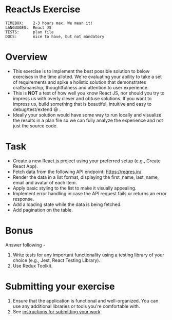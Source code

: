 # ReactJs Exercise
```
TIMEBOX:    2-3 hours max. We mean it!
LANGUAGES:  React JS
TESTS:      plan file
DOCS:       nice to have, but not mandatory
```

# Overview
- This exercise is to implement the best possible solution to below exercises in the time alloted. We're evaluating your ability to take a set of requirements and spike a holistic solution that demonstrates craftsmanship, thoughtfulness and attention to user experience. 
- This is **NOT** a test of how well you know React JS, nor should you try to impress us with overly clever and obtuse solutions. If you want to impress us, build something that is beautiful, intuitive and easy to debug/test/extend :smiley: .
- Ideally your solution would have some way to run locally and visualize the results in a plan file so we can fully analyze the experience and not just the source code.


# Task
- Create a new React.js project using your preferred setup (e.g., Create React App).
- Fetch data from the following API endpoint: https://reqres.in/
- Render the data in a list format, displaying the first_name, last_name, email and avatar of each item.
- Apply basic styling to the list to make it visually appealing.
- Implement error handling in case the API request fails or returns an error response.
- Add a loading state while the data is being fetched.
- Add pagination on the table.

# Bonus
Answer following -
1. Write tests for any important functionality using a testing library of your choice (e.g., Jest, React Testing Library).
2. Use Redux Toolkit.

# Submitting your exercise
1. Ensure that the application is functional and well-organized. You can use any additional libraries or tools you're comfortable with.
2. See [instructions for submitting your work](https://github.com/prowerse-tech/jamming-opps#general-instructions)
